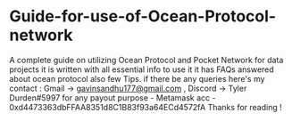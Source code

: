 # Guide-for-use-of-Ocean-Protocol-network
A complete guide on utilizing Ocean Protocol and Pocket Network for data projects
it is written with all essential info to use it 
it has FAQs answered about ocean protocol also few Tips.
if there be any queries here's my contact : Gmail -> gavinsandhu177@gmail.com , Discord -> Tyler Durden#5997 
for any payout purpose  - Metamask acc - 0xd4473363dbFFAA8351d8C1B83f93a64ECd4572fA
Thanks for reading !
